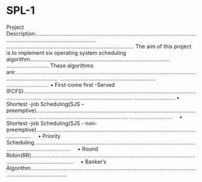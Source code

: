 # SPL-1

Project Description:....................................................................................................................................................................
....................................................................................
The aim of this project is to implement six operating system scheduling algorithm............................................................................................
............................
These algorithms are:........................................................................................................................................................
............................................................... ............................
    • First-come first -Served (FCFS)........................................................................................................................................
    ........................................................... ...........................
    • Shortest -job Scheduling(SJS – preemptive).............................................................................................................................
    ........................................................... ............................
    • Shortest -job Scheduling(SJS - non-preemptive).........................................................................................................................
    • Priority Scheduling....................................................................................................................................................
    • Round Robin(RR)........................................................................................................................................................
    • Banker’s Algorithm.....................................................................................................................................................

